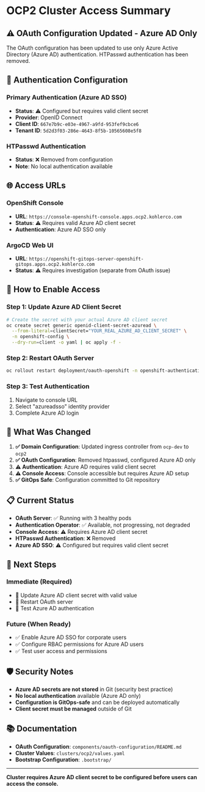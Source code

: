 # OCP2 Cluster Access Summary

## ⚠️ **OAuth Configuration Updated - Azure AD Only**

The OAuth configuration has been updated to use only Azure Active Directory (Azure AD) authentication. HTPasswd authentication has been removed.

## 🔐 **Authentication Configuration**

### **Primary Authentication (Azure AD SSO)**
- **Status**: ⚠️ Configured but requires valid client secret
- **Provider**: OpenID Connect
- **Client ID**: `667e7b9c-e03e-4967-a9fd-953fef9cbce6`
- **Tenant ID**: `5d2d3f03-286e-4643-8f5b-10565608e5f8`

### **HTPasswd Authentication**
- **Status**: ❌ Removed from configuration
- **Note**: No local authentication available

## 🌐 **Access URLs**

### **OpenShift Console**
- **URL**: `https://console-openshift-console.apps.ocp2.kohlerco.com`
- **Status**: ⚠️ Requires valid Azure AD client secret
- **Authentication**: Azure AD SSO only

### **ArgoCD Web UI**
- **URL**: `https://openshift-gitops-server-openshift-gitops.apps.ocp2.kohlerco.com`
- **Status**: ⚠️ Requires investigation (separate from OAuth issue)

## 🚀 **How to Enable Access**

### **Step 1: Update Azure AD Client Secret**
```bash
# Create the secret with your actual Azure AD client secret
oc create secret generic openid-client-secret-azuread \
  --from-literal=clientSecret="YOUR_REAL_AZURE_AD_CLIENT_SECRET" \
  -n openshift-config \
  --dry-run=client -o yaml | oc apply -f -
```

### **Step 2: Restart OAuth Server**
```bash
oc rollout restart deployment/oauth-openshift -n openshift-authentication
```

### **Step 3: Test Authentication**
1. Navigate to console URL
2. Select "azureadsso" identity provider
3. Complete Azure AD login

## 🔧 **What Was Changed**

1. **✅ Domain Configuration**: Updated ingress controller from `ocp-dev` to `ocp2`
2. **✅ OAuth Configuration**: Removed htpasswd, configured Azure AD only
3. **⚠️ Authentication**: Azure AD requires valid client secret
4. **⚠️ Console Access**: Console accessible but requires Azure AD setup
5. **✅ GitOps Safe**: Configuration committed to Git repository

## 📋 **Current Status**

- **OAuth Server**: ✅ Running with 3 healthy pods
- **Authentication Operator**: ✅ Available, not progressing, not degraded
- **Console Access**: ⚠️ Requires Azure AD client secret
- **HTPasswd Authentication**: ❌ Removed
- **Azure AD SSO**: ⚠️ Configured but requires valid client secret

## 🔮 **Next Steps**

### **Immediate (Required)**
- 🔄 Update Azure AD client secret with valid value
- 🔄 Restart OAuth server
- 🔄 Test Azure AD authentication

### **Future (When Ready)**
- ✅ Enable Azure AD SSO for corporate users
- ✅ Configure RBAC permissions for Azure AD users
- ✅ Test user access and permissions

## 🛡️ **Security Notes**

- **Azure AD secrets are not stored** in Git (security best practice)
- **No local authentication** available (Azure AD only)
- **Configuration is GitOps-safe** and can be deployed automatically
- **Client secret must be managed** outside of Git

## 📚 **Documentation**

- **OAuth Configuration**: `components/oauth-configuration/README.md`
- **Cluster Values**: `clusters/ocp2/values.yaml`
- **Bootstrap Configuration**: `.bootstrap/`

---

**Cluster requires Azure AD client secret to be configured before users can access the console.**
